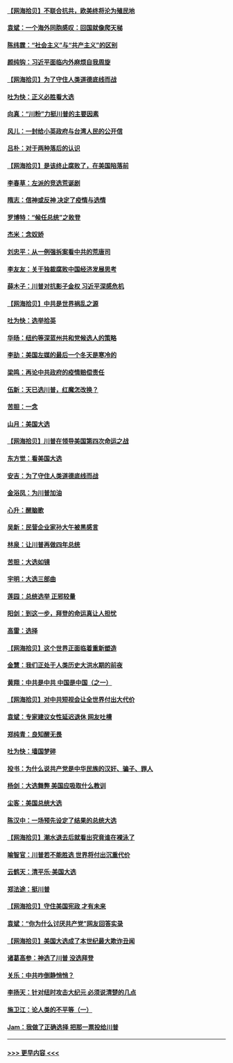 #### [【网海拾贝】不联合抗共，欧美终将沦为殖民地](../pages/nsc993/n12565068.md?t=11220551) 
#### [袁斌：一个海外同胞感叹：回国就像爬天梯](../pages/nsc993/n12564986.md?t=11220551) 
#### [陈纬霆：“社会主义”与“共产主义”的区别](../pages/nsc993/n12562417.md?t=11220551) 
#### [颜纯钩：习近平面临内外麻烦自我周旋](../pages/nsc993/n12563356.md?t=11220551) 
#### [【网海拾贝】为了守住人类道德底线而战](../pages/nsc993/n12562542.md?t=11220551) 
#### [吐为快：正义必胜看大选](../pages/nsc993/n12561967.md?t=11220551) 
#### [向真：“川粉”力挺川普的主要因素](../pages/nsc993/n12560774.md?t=11220551) 
#### [风儿：一封给小英政府与台湾人民的公开信](../pages/nsc993/n12560581.md?t=11220551) 
#### [吕朴：对于两种落后的认识](../pages/nsc993/n12560492.md?t=11220551) 
#### [【网海拾贝】是该终止腐败了，在美国陷落前](../pages/nsc993/n12559936.md?t=11220551) 
#### [李春草：左派的竞选荒诞剧](../pages/nsc993/n12558380.md?t=11220551) 
#### [隋志：信神或反神 决定了疫情与选情](../pages/nsc993/n12558255.md?t=11220551) 
#### [罗博特：“候任总统”之败登](../pages/nsc993/n12558189.md?t=11220551) 
#### [杰米：念奴娇](../pages/nsc993/n12558174.md?t=11220551) 
#### [刘忠平：从一例强拆案看中共的荒唐司](../pages/nsc993/n12558036.md?t=11220551) 
#### [李友友：关于独裁腐败中国经济发展思考](../pages/nsc993/n12558004.md?t=11220551) 
#### [薛木子：川普对抗影子金权 习近平深感危机](../pages/nsc993/n12557342.md?t=11220551) 
#### [【网海拾贝】中共是世界祸乱之源](../pages/nsc993/n12555353.md?t=11220551) 
#### [吐为快：选举拾英](../pages/nsc993/n12555041.md?t=11220551) 
#### [华旸：纽约等深蓝州共和党候选人的策略](../pages/nsc993/n12554309.md?t=11220551) 
#### [李劼：美国左媒的最后一个冬天是寒冷的](../pages/nsc993/n12552947.md?t=11220551) 
#### [梁鸣：再论中共政府的疫情赔偿责任](../pages/nsc993/n12553012.md?t=11220551) 
#### [伍新：天已选川普，红魔怎改换？](../pages/nsc993/n12552970.md?t=11220551) 
#### [苦胆：一念](../pages/nsc993/n12552957.md?t=11220551) 
#### [山月：美国大选](../pages/nsc993/n12552446.md?t=11220551) 
#### [【网海拾贝】川普在领导美国第四次命运之战](../pages/nsc993/n12551973.md?t=11220551) 
#### [东方觉：看美国大选](../pages/nsc993/n12551647.md?t=11220551) 
#### [安吉：为了守住人类道德底线而战](../pages/nsc993/n12551111.md?t=11220551) 
#### [金浴凤：为川普加油](../pages/nsc993/n12551085.md?t=11220551) 
#### [心升：醒脑歌](../pages/nsc993/n12550984.md?t=11220551) 
#### [吴新：民营企业家孙大午被黑感言](../pages/nsc993/n12550656.md?t=11220551) 
#### [林泉：让川普再做四年总统](../pages/nsc993/n12550640.md?t=11220551) 
#### [苦胆：大选如镜](../pages/nsc993/n12550630.md?t=11220551) 
#### [宇明：大选三部曲](../pages/nsc993/n12550603.md?t=11220551) 
#### [莲园：总统选举 正邪较量](../pages/nsc993/n12550594.md?t=11220551) 
#### [阳剑：到这一步，拜登的命运真让人担忧](../pages/nsc993/n12549093.md?t=11220551) 
#### [高雷：选择](../pages/nsc993/n12549087.md?t=11220551) 
#### [【网海拾贝】这个世界正面临着重新塑造](../pages/nsc993/n12548326.md?t=11220551) 
#### [金慧：我们正处于人类历史大洪水期的前夜](../pages/nsc993/n12547914.md?t=11220551) 
#### [黄翔：中共是中共 中国是中国（之一）](../pages/nsc993/n12547576.md?t=11220551) 
#### [【网海拾贝】对中共短视会让全世界付出大代价](../pages/nsc993/n12546043.md?t=11220551) 
#### [袁斌：专家建议女性延迟退休 网友吐槽](../pages/nsc993/n12545424.md?t=11220551) 
#### [郑纯青：良知醒无畏](../pages/nsc993/n12545394.md?t=11220551) 
#### [吐为快：墙国梦碎](../pages/nsc993/n12545309.md?t=11220551) 
#### [投书：为什么说共产党是中华民族的汉奸、骗子、罪人](../pages/nsc993/n12545089.md?t=11220551) 
#### [杨剑：大选舞弊 美国应吸取什么教训](../pages/nsc993/n12543937.md?t=11220551) 
#### [尘客：美国总统大选](../pages/nsc993/n12543828.md?t=11220551) 
#### [陈汉中：一场预先设定了结果的总统大选](../pages/nsc993/n12543564.md?t=11220551) 
#### [【网海拾贝】潮水退去后就看出究竟谁在裸泳了](../pages/nsc993/n12543321.md?t=11220551) 
#### [喻智官：川普若不能胜选 世界将付出沉重代价](../pages/nsc993/n12541352.md?t=11220551) 
#### [云鹤天：清平乐‧美国大选](../pages/nsc993/n12540916.md?t=11220551) 
#### [郑法途：挺川普](../pages/nsc993/n12540898.md?t=11220551) 
#### [【网海拾贝】守住美国宪政 才有未来](../pages/nsc993/n12540423.md?t=11220551) 
#### [袁斌：“你为什么讨厌共产党”网友回答实录](../pages/nsc993/n12540208.md?t=11220551) 
#### [【网海拾贝】美国大选成了本世纪最大欺诈丑闻](../pages/nsc993/n12538029.md?t=11220551) 
#### [诸葛高参：神选了川普 没选拜登](../pages/nsc993/n12537664.md?t=11220551) 
#### [关乐：中共咋倒静悄悄？](../pages/nsc993/n12537615.md?t=11220551) 
#### [李扬天：针对纽时攻击大纪元 必须说清楚的几点](../pages/nsc993/n12536001.md?t=11220551) 
#### [施卫江：论人类的不平等（一）](../pages/nsc993/n12535700.md?t=11220551) 
#### [Jam：我做了正确选择 把那一票投给川普](../pages/nsc993/n12535743.md?t=11220551) 

----
#### [ >>> 更早内容 <<< ](../indexes/nsc993-earlier.md)
